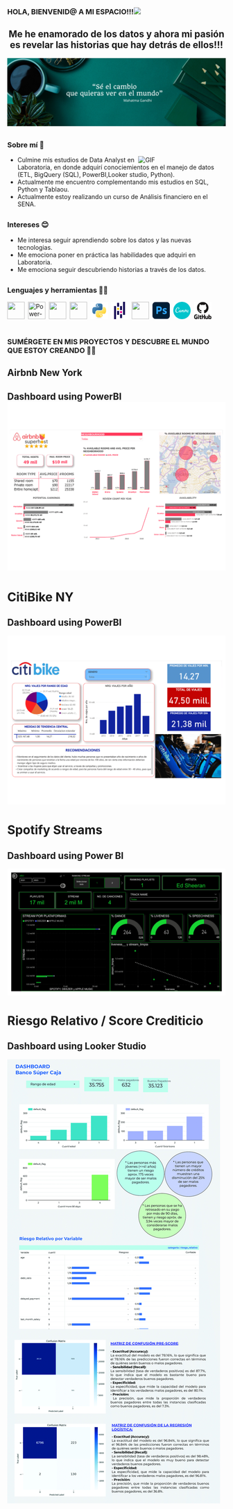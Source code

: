  ### HOLA, BIENVENID@ A MI ESPACIO!!!<img src="https://media.giphy.com/media/hvRJCLFzcasrR4ia7z/giphy.gif" width="35"></h1>
</div>

## <h2 align="center"> Me he enamorado de los datos y ahora mi pasión es revelar las historias que hay detrás de ellos!!!

![Hi](https://raw.githubusercontent.com/YenOjeda/YenOjeda/main/b.png)

## <h3>Sobre mí 👩</h3> 

<img align="right" width="40%"   alt="GIF" src="https://res.cloudinary.com/practicaldev/image/fetch/s--2bZIjPGC--/c_limit%2Cf_auto%2Cfl_progressive%2Cq_66%2Cw_880/https://dev-to-uploads.s3.amazonaws.com/i/d4tvukbt5mra37cvwklk.gif" />

- Culmine mis estudios de Data Analyst en Laboratoria, en donde adquirí conociemientos en el manejo de datos (ETL, BigQuery (SQL),
 PowerBI,Looker studio, Python).
- Actualmente me encuentro complementando mis estudios en SQL, Python y Tablaou.
- Actualmente estoy realizando un curso de Análisis financiero en el SENA.
  
## <h3>Intereses 😊</h3>

- Me interesa seguir aprendiendo sobre los datos y las nuevas tecnologias.
- Me emociona poner en práctica las habilidades que adquiri en Laboratoria.
- Me emociona seguir descubriendo historias a través de los datos.

## <h3>Lenguajes y herramientas 👩‍💻</h3>

<img src="https://cdn.icon-icons.com/icons2/2699/PNG/512/google_bigquery_logo_icon_168150.png" tittle="Big-Query" width="40" height="40"/>&nbsp;
<img src="https://logos-world.net/wp-content/uploads/2022/02/Power-BI-Logo-700x394.png" title="Power-BI" width="40" height="40"/>&nbsp;
<img src="https://cdn.simpleicons.org/microsoftexcel" tittle="Microsoft-Excel" width="40" height="40"/>&nbsp;
<img src="https://play-lh.googleusercontent.com/lEHoMZRVQkUJynaNLUmG2f6cxHpL7I03afYruxq-wR35JdC7bkf3lvCesynZk3LWcw" tittle="Looker-Studio" width="40" height="40"/>&nbsp;
<img src="https://github.com/devicons/devicon/blob/master/icons/python/python-original.svg" title="Python" width="40" height="40"/>&nbsp;
<img src="https://github.com/devicons/devicon/blob/master/icons/pandas/pandas-original.svg" title="Pandas" width="40" height="40"/>&nbsp;
<img src="https://upload.wikimedia.org/wikipedia/commons/thumb/0/04/ChatGPT_logo.svg/512px-ChatGPT_logo.svg.png" tittle="ChatGPT" width="40" height="40"/>&nbsp;
<img src="https://github.com/devicons/devicon/blob/6910f0503efdd315c8f9b858234310c06e04d9c0/icons/photoshop/photoshop-original.svg?plain=1" tittle="Photoshop" width="40" height="40"/>&nbsp;
<img src="https://github.com/devicons/devicon/blob/master/icons/canva/canva-original.svg" title="Canva" width="40" height="40"/>&nbsp;
<img src="https://github.com/devicons/devicon/blob/master/icons/github/github-original-wordmark.svg" title="Github" width="40" height="40"/>&nbsp;

# <h3>SUMÉRGETE EN MIS PROYECTOS Y DESCUBRE EL MUNDO QUE ESTOY CREANDO 👩‍💻</h3>

## Airbnb New York
## Dashboard using PowerBI![Airbnb NY](https://raw.githubusercontent.com/YenOjeda/Business-Intelligence/main/Airbnb%20Power%20BI-1.png)
# CitiBike NY
## Dashboard using PowerBI
![CitiBike NY](https://raw.githubusercontent.com/YenOjeda/CitiBike_NY/main/Proyecto%20CitiBike-1.png)
# Spotify Streams
## Dashboard using Power BI
![Spotify](https://raw.githubusercontent.com/YenOjeda/Hipotesis/main/Hipotesis-1.png)
# Riesgo Relativo / Score Crediticio
## Dashboard using Looker Studio
![Riesgo Relativo](https://raw.githubusercontent.com/YenOjeda/YenOjeda/main/Riesgo_Relativo-5.jpg)





